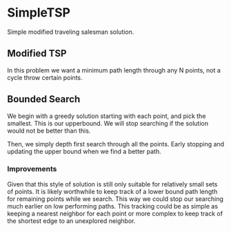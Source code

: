 # SimpleTSP
Simple modified traveling salesman solution.

## Modified TSP
In this problem we want a minimum path length through any N points, not a cycle throw certain points.

## Bounded Search
We begin with a greedy solution starting with each point, and pick the smallest. This is our upperbound. We will stop searching if the solution would not be better than this.

Then, we simply depth first search through all the points. Early stopping and updating the upper bound when we find a better path.

### Improvements
Given that this style of solution is still only suitable for relatively small sets of points. It is likely worthwhile to keep track of a lower bound path length for remaining points while we search. This way we could stop our searching much earlier on low performing paths. This tracking could be as simple as keeping a nearest neighbor for each point or more complex to keep track of the shortest edge to an unexplored neighbor.
